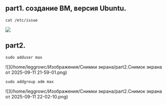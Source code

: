 ## part1. создание ВМ, версия Ubuntu.

```
cat /etc/issue
```

![](/images/part1.1.png)

## part2.

```
sudo adduser max
```

![](/home/leggrowc/Изображения/Снимки экрана/part2.Снимок экрана от 2025-09-11 21-59-01.png)

```
sudo addgroup adm max
```

![](/home/leggrowc/Изображения/Снимки экрана/part2.Снимок экрана от 2025-09-11 22-02-10.png)
